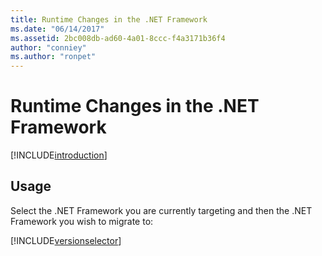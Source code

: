 ```yaml
---
title: Runtime Changes in the .NET Framework
ms.date: "06/14/2017"
ms.assetid: 2bc008db-ad60-4a01-8ccc-f4a3171b36f4
author: "conniey"
ms.author: "ronpet"
---
```

# Runtime Changes in the .NET Framework

[!INCLUDE[introduction](../../../../includes/migration-guide/runtime/introduction.md)]
## Usage
Select the .NET Framework you are currently targeting and then the .NET Framework you wish to migrate to:

[!INCLUDE[versionselector](../../../../includes/migration-guide/runtime/versionselector.md)]
